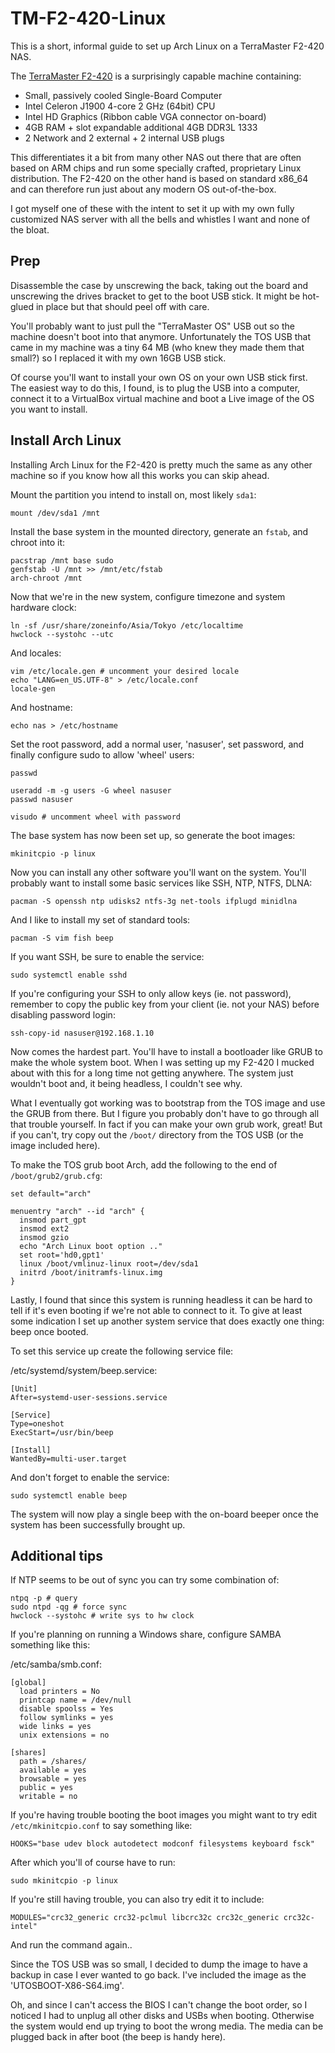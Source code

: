 # TM-F2-420-Linux

This is a short, informal guide to set up Arch Linux on a TerraMaster F2-420 NAS.

The [TerraMaster F2-420](http://www.terra-master.com/html/en/article_read_1513.html) is a surprisingly capable machine containing:
- Small, passively cooled Single-Board Computer
- Intel Celeron J1900 4-core 2 GHz (64bit) CPU
- Intel HD Graphics (Ribbon cable VGA connector on-board)
- 4GB RAM + slot expandable additional 4GB DDR3L 1333
- 2 Network and 2 external + 2 internal USB plugs

This differentiates it a bit from many other NAS out there that are often based
on ARM chips and run some specially crafted, proprietary Linux distribution.
The F2-420 on the other hand is based on standard x86_64 and can therefore
run just about any modern OS out-of-the-box.

I got myself one of these with the intent to set it up with my own fully
customized NAS server with all the bells and whistles I want and none of the
bloat.


## Prep

Disassemble the case by unscrewing the back, taking out the board and unscrewing
the drives bracket to get to the boot USB stick.
It might be hot-glued in place but that should peel off with care.

You'll probably want to just pull the "TerraMaster OS" USB out so the machine
doesn't boot into that anymore.
Unfortunately the TOS USB that came in my machine was a tiny 64 MB (who knew
they made them that small?) so I replaced it with my own 16GB USB stick.

Of course you'll want to install your own OS on your own USB stick first.
The easiest way to do this, I found, is to plug the USB into a computer, connect
it to a VirtualBox virtual machine and boot a Live image of the OS you want to
install.


## Install Arch Linux

Installing Arch Linux for the F2-420 is pretty much the same as any other
machine so if you know how all this works you can skip ahead.

Mount the partition you intend to install on, most likely `sda1`:
```
mount /dev/sda1 /mnt
```

Install the base system in the mounted directory, generate an `fstab`, and
chroot into it:
```
pacstrap /mnt base sudo
genfstab -U /mnt >> /mnt/etc/fstab
arch-chroot /mnt
```

Now that we're in the new system, configure timezone and system hardware clock:
```
ln -sf /usr/share/zoneinfo/Asia/Tokyo /etc/localtime
hwclock --systohc --utc
```

And locales:
```
vim /etc/locale.gen # uncomment your desired locale
echo "LANG=en_US.UTF-8" > /etc/locale.conf
locale-gen
```

And hostname:
```
echo nas > /etc/hostname
```

Set the root password, add a normal user, 'nasuser', set password, and finally
configure sudo to allow 'wheel' users:
```
passwd

useradd -m -g users -G wheel nasuser
passwd nasuser

visudo # uncomment wheel with password
```

The base system has now been set up, so generate the boot images:
```
mkinitcpio -p linux
```

Now you can install any other software you'll want on the system.
You'll probably want to install some basic services like SSH, NTP, NTFS, DLNA:
```
pacman -S openssh ntp udisks2 ntfs-3g net-tools ifplugd minidlna
```
And I like to install my set of standard tools:
```
pacman -S vim fish beep
```

If you want SSH, be sure to enable the service:
```
sudo systemctl enable sshd
```
If you're configuring your SSH to only allow keys (ie. not password), remember
to copy the public key from your client (ie. not your NAS) before disabling
password login:
```
ssh-copy-id nasuser@192.168.1.10
```


Now comes the hardest part. You'll have to install a bootloader like GRUB to
make the whole system boot.
When I was setting up my F2-420 I mucked about with this for a long time not
getting anywhere. The system just wouldn't boot and, it being headless, I
couldn't see why.

What I eventually got working was to bootstrap from the TOS image and use the
GRUB from there. But I figure you probably don't have to go through all that
trouble yourself.
In fact if you can make your own grub work, great! But if you can't, try copy
out the `/boot/` directory from the TOS USB (or the image included here).

To make the TOS grub boot Arch, add the following to the end of
`/boot/grub2/grub.cfg`:
```
set default="arch"

menuentry "arch" --id "arch" {
  insmod part_gpt
  insmod ext2
  insmod gzio
  echo "Arch Linux boot option .."
  set root='hd0,gpt1'
  linux /boot/vmlinuz-linux root=/dev/sda1
  initrd /boot/initramfs-linux.img
}
```


Lastly, I found that since this system is running headless it can be hard to
tell if it's even booting if we're not able to connect to it.
To give at least some indication I set up another system service that does
exactly one thing: beep once booted.

To set this service up create the following service file:

/etc/systemd/system/beep.service:
```
[Unit]
After=systemd-user-sessions.service

[Service]
Type=oneshot
ExecStart=/usr/bin/beep

[Install]
WantedBy=multi-user.target
```

And don't forget to enable the service:
```
sudo systemctl enable beep
```

The system will now play a single beep with the on-board beeper once the system
has been successfully brought up.


## Additional tips

If NTP seems to be out of sync you can try some combination of:
```
ntpq -p # query
sudo ntpd -qg # force sync
hwclock --systohc # write sys to hw clock
```


If you're planning on running a Windows share, configure SAMBA something like
this:

/etc/samba/smb.conf:
```
[global]
  load printers = No
  printcap name = /dev/null
  disable spoolss = Yes
  follow symlinks = yes
  wide links = yes
  unix extensions = no

[shares]
  path = /shares/
  available = yes
  browsable = yes
  public = yes
  writable = no
```


If you're having trouble booting the boot images you might want to try edit
`/etc/mkinitcpio.conf` to say something like:
```
HOOKS="base udev block autodetect modconf filesystems keyboard fsck"
```
After which you'll of course have to run:
```
sudo mkinitcpio -p linux
```
If you're still having trouble, you can also try edit it to include:
```
MODULES="crc32_generic crc32-pclmul libcrc32c crc32c_generic crc32c-intel"
```
And run the command again..


Since the TOS USB was so small, I decided to dump the image to have a backup
in case I ever wanted to go back.
I've included the image as the 'UTOSBOOT-X86-S64.img'.


Oh, and since I can't access the BIOS I can't change the boot order, so I
noticed I had to unplug all other disks and USBs when booting. Otherwise the
system would end up trying to boot the wrong media.
The media can be plugged back in after boot (the beep is handy here).
